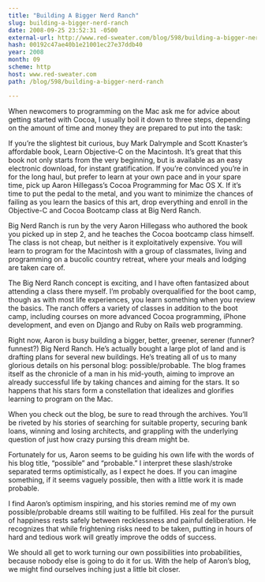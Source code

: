 ```yaml
---
title: "Building A Bigger Nerd Ranch"
slug: building-a-bigger-nerd-ranch
date: 2008-09-25 23:52:31 -0500
external-url: http://www.red-sweater.com/blog/598/building-a-bigger-nerd-ranch
hash: 00192c47ae40b1e21001ec27e37ddb40
year: 2008
month: 09
scheme: http
host: www.red-sweater.com
path: /blog/598/building-a-bigger-nerd-ranch

---
```


When newcomers to programming on the Mac ask me for advice about getting started with Cocoa, I usually boil it down to three steps, depending on the amount of time and money they are prepared to put into the task:


If you’re the slightest bit curious, buy Mark Dalrymple and Scott Knaster’s affordable book, Learn Objective-C on the Macintosh. It’s great that this book not only starts from the very beginning, but is available as an easy electronic download, for instant gratification.
If you’re convinced you’re in for the long haul, but prefer to learn at your own pace and in your spare time, pick up Aaron Hillegass’s Cocoa Programming for Mac OS X.
If it’s time to put the pedal to the metal, and you want to minimize the chances of failing as you learn the basics of this art, drop everything and enroll in the Objective-C and Cocoa Bootcamp class at Big Nerd Ranch.


Big Nerd Ranch is run by the very Aaron Hillegass who authored the book you picked up in step 2, and he teaches the Cocoa bootcamp class himself. The class is not cheap, but neither is it exploitatively expensive. You will learn to program for the Macintosh with a group of classmates, living and programming on a bucolic country retreat, where your meals and lodging are taken care of.



The Big Nerd Ranch concept is exciting, and I have often fantasized about attending a class there myself. I’m probably overqualified for the boot camp, though as with most life experiences, you learn something when you review the basics. The ranch offers a variety of classes in addition to the boot camp, including courses on more advanced Cocoa programming, iPhone development, and even on Django and Ruby on Rails web programming.



Right now, Aaron is busy building a bigger, better, greener, serener (funner? funnest?) Big Nerd Ranch. He’s actually bought a large plot of land and is drafting plans for several new buildings. He’s treating all of us to many glorious details on his personal blog: possible/probable. The blog frames itself as the chronicle of a man in his mid-youth, aiming to improve an already successful life by taking chances and aiming for the stars. It so happens that his stars form a constellation that idealizes and glorifies learning to program on the Mac.



When you check out the blog, be sure to read through the archives. You’ll be riveted by his stories of searching for suitable property, securing bank loans, winning and losing architects, and grappling with the underlying question of just how crazy pursing this dream might be.



Fortunately for us, Aaron seems to be guiding his own life with the words of his blog title, “possible” and “probable.” I interpret these slash/stroke separated terms optimistically, as I expect he does. If you can imagine something, if it seems vaguely possible, then with a little work it is made probable.



I find Aaron’s optimism inspiring, and his stories remind me of my own possible/probable dreams still waiting to be fulfilled. His zeal for the pursuit of happiness rests safely between recklessness and painful deliberation. He recognizes that while frightening risks need to be taken, putting in hours of hard and tedious work will greatly improve the odds of success.



We should all get to work turning our own possibilities into probabilities, because nobody else is going to do it for us. With the help of Aaron’s blog, we might find ourselves inching just a little bit closer.

